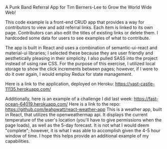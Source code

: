 A Punk Band Referral App for Tim Berners-Lee to Grow the World Wide Web! 

This code example is a front-end CRUD app that provides a way for contributors to view and add referral links. Each item is linked to its own page. Contributors can also edit the titles of existing links or delete them. I hardcoded some data for users to see examples of what to contribute.

The app is built in React and uses a combination of semantic-ui-react and material-ui libraries; I selected these because they are user friendly and aesthetically pleasing in their simplicity. I also pulled SASS into the project instead of using raw CSS. For the purpose of this exercise, I utilized local storage to show the click increments between pages; however, if I were to do it over again, I would employ Redux for state management. 

Here is a link to the application, deployed on Heroku: https://vast-castle-11135.herokuapp.com/

Additionally, here is an example of a challenge I did last week: https://fast-ocean-64019.herokuapp.com/
Here is a link to the repo: https://github.com/leahpwatt/react-weather-app
This is a weather app, built in React, that utilizes the openweathermap api. It displays the current temperature of the user's location (you'll have to give permissions when the page loads), as well as the 5-day forecast. It is not what I would deem "complete"; however, it is what I was able to accomplish given the 4-5 hour window of time. I hope this helps provide an additional example of my capabilities.
